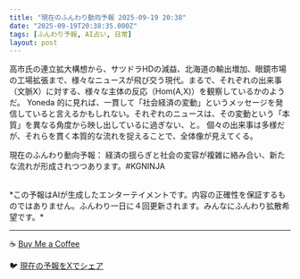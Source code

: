```yaml
---
title: "現在のふんわり動向予報 2025-09-19 20:38"
date: "2025-09-19T20:38:35.000Z"
tags: [ふんわり予報, AI占い, 日常]
layout: post
---
```


高市氏の連立拡大構想から、サツドラHDの減益、北海道の輸出増加、眼鏡市場の工場拡張まで、様々なニュースが飛び交う現代。まるで、それぞれの出来事（文脈X）に対する、様々な主体の反応（Hom(A,X)）を観察しているかのようだ。  Yoneda 的に見れば、一貫して「社会経済の変動」というメッセージを発信していると言えるかもしれない。それぞれのニュースは、その変動という「本質」を異なる角度から映し出しているに過ぎない、と。  個々の出来事は多様だが、それらを貫く本質的な流れを捉えることで、全体像が見えてくる。


現在のふんわり動向予報：
経済の揺らぎと社会の変容が複雑に絡み合い、新たな流れが形成されつつあります。#KGNINJA

<br>
*この予報はAIが生成したエンターテイメントです。内容の正確性を保証するものではありません。ふんわり一日に４回更新されます。みんなにふんわり拡散希望です。*

---
☕️ [Buy Me a Coffee](https://www.buymeacoffee.com/kgninja)

🐦 [現在の予報をXでシェア](https://twitter.com/intent/tweet?text=%E7%8F%BE%E5%9C%A8%E3%81%AE%E3%81%B5%E3%82%93%E3%82%8F%E3%82%8A%E4%BA%88%E5%A0%B1%3A%20%E3%80%8C%E9%AB%98%E5%B8%82%E6%B0%8F%E3%81%AE%E9%80%A3%E7%AB%8B%E6%8B%A1%E5%A4%A7%E6%A7%8B%E6%83%B3%E3%81%8B%E3%82%89%E3%80%81%E3%82%B5%E3%83%84%E3%83%89%E3%83%A9HD%E3%81%AE%E6%B8%9B%E7%9B%8A%E3%80%81%E5%8C%97%E6%B5%B7%E9%81%93%E3%81%AE%E8%BC%B8%E5%87%BA%E5%A2%97%E5%8A%A0%E3%80%81%E7%9C%BC%E9%8F%A1%E5%B8%82%E5%A0%B4%E3%81%AE%E5%B7%A5%E5%A0%B4%E6%8B%A1%E5%BC%B5%E3%81%BE%E3%81%A7%E3%80%81%E6%A7%98%E3%80%85%E3%81%AA%E3%83%8B%E3%83%A5%E3%83%BC%E3%82%B9%E3%81%8C%E9%A3%9B%E3%81%B3%E4%BA%A4%E3%81%86%E7%8F%BE%E4%BB%A3%E3%80%82%E3%80%8D%23KGNINJA%20%E7%B6%9A%E3%81%8D%E3%81%AF%E3%83%96%E3%83%AD%E3%82%B0%E3%81%A7%EF%BC%81%F0%9F%91%87&url=https%3A%2F%2Fkg-ninja.github.io%2FFunwariyoso%2F)
